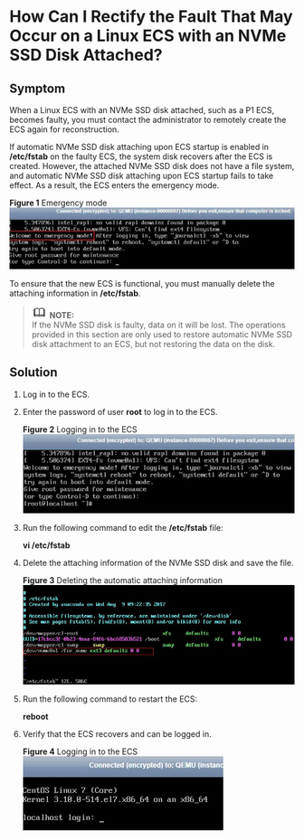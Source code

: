 # How Can I Rectify the Fault That May Occur on a Linux ECS with an NVMe SSD Disk Attached?<a name="EN-US_TOPIC_0087622835"></a>

## Symptom<a name="section46022920143319"></a>

When a Linux ECS with an NVMe SSD disk attached, such as a P1 ECS, becomes faulty, you must contact the administrator to remotely create the ECS again for reconstruction.

If automatic NVMe SSD disk attaching upon ECS startup is enabled in  **/etc/fstab**  on the faulty ECS, the system disk recovers after the ECS is created. However, the attached NVMe SSD disk does not have a file system, and automatic NVMe SSD disk attaching upon ECS startup fails to take effect. As a result, the ECS enters the emergency mode.

**Figure  1**  Emergency mode<a name="fig13243412145029"></a>  
![](figures/emergency-mode.jpg "emergency-mode")

To ensure that the new ECS is functional, you must manually delete the attaching information in  **/etc/fstab**.

>![](public_sys-resources/icon-note.gif) **NOTE:**   
>If the NVMe SSD disk is faulty, data on it will be lost. The operations provided in this section are only used to restore automatic NVMe SSD disk attachment to an ECS, but not restoring the data on the disk.  

## Solution<a name="section17298926143433"></a>

1.  Log in to the ECS.
2.  Enter the password of user  **root**  to log in to the ECS.

    **Figure  2**  Logging in to the ECS<a name="fig14351155425213"></a>  
    ![](figures/logging-in-to-the-ecs.jpg "logging-in-to-the-ecs")

3.  Run the following command to edit the  **/etc/fstab**  file:

    **vi /etc/fstab**

4.  Delete the attaching information of the NVMe SSD disk and save the file.

    **Figure  3**  Deleting the automatic attaching information<a name="fig6022199715759"></a>  
    ![](figures/deleting-the-automatic-attaching-information.jpg "deleting-the-automatic-attaching-information")

5.  Run the following command to restart the ECS:

    **reboot**

6.  Verify that the ECS recovers and can be logged in.

    **Figure  4**  Logging in to the ECS<a name="fig42664483151146"></a>  
    ![](figures/logging-in-to-the-ecs-20.jpg "logging-in-to-the-ecs-20")


